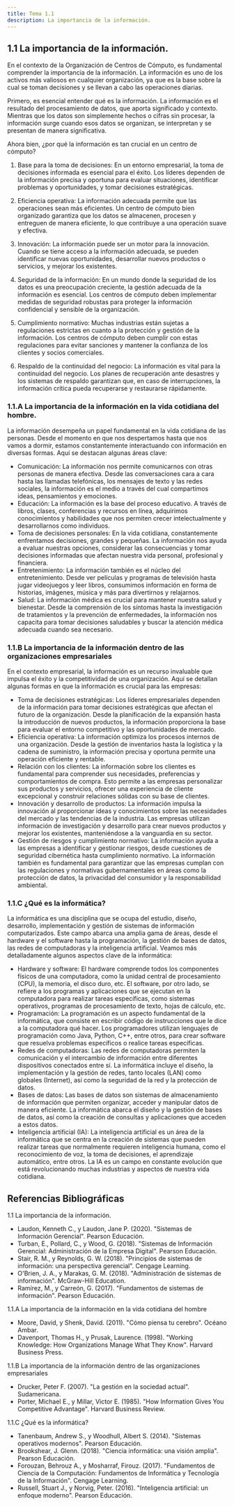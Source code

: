 ```yaml
---
title: Tema 1.1
description: La importancia de la información.
---
```

## 1.1 La importancia de la información.

En el contexto de la Organización de Centros de Cómputo, es fundamental comprender la importancia de la información. La información es uno de los activos más valiosos en cualquier organización, ya que es la base sobre la cual se toman decisiones y se llevan a cabo las operaciones diarias.

Primero, es esencial entender qué es la información. La información es el resultado del procesamiento de datos, que aporta significado y contexto. Mientras que los datos son simplemente hechos o cifras sin procesar, la información surge cuando esos datos se organizan, se interpretan y se presentan de manera significativa.

Ahora bien, ¿por qué la información es tan crucial en un centro de cómputo?

1. Base para la toma de decisiones: En un entorno empresarial, la toma de decisiones informada es esencial para el éxito. Los líderes dependen de la información precisa y oportuna para evaluar situaciones, identificar problemas y oportunidades, y tomar decisiones estratégicas.

2. Eficiencia operativa: La información adecuada permite que las operaciones sean más eficientes. Un centro de cómputo bien organizado garantiza que los datos se almacenen, procesen y entreguen de manera eficiente, lo que contribuye a una operación suave y efectiva.

3. Innovación: La información puede ser un motor para la innovación. Cuando se tiene acceso a la información adecuada, se pueden identificar nuevas oportunidades, desarrollar nuevos productos o servicios, y mejorar los existentes.

4. Seguridad de la información: En un mundo donde la seguridad de los datos es una preocupación creciente, la gestión adecuada de la información es esencial. Los centros de cómputo deben implementar medidas de seguridad robustas para proteger la información confidencial y sensible de la organización.

5. Cumplimiento normativo: Muchas industrias están sujetas a regulaciones estrictas en cuanto a la protección y gestión de la información. Los centros de cómputo deben cumplir con estas regulaciones para evitar sanciones y mantener la confianza de los clientes y socios comerciales.

6. Respaldo de la continuidad del negocio: La información es vital para la continuidad del negocio. Los planes de recuperación ante desastres y los sistemas de respaldo garantizan que, en caso de interrupciones, la información crítica pueda recuperarse y restaurarse rápidamente.

### 1.1.A La importancia de la información en la vida cotidiana del hombre.

La información desempeña un papel fundamental en la vida cotidiana de las personas. Desde el momento en que nos despertamos hasta que nos vamos a dormir, estamos constantemente interactuando con información en diversas formas. Aquí se destacan algunas áreas clave:

- Comunicación: La información nos permite comunicarnos con otras personas de manera efectiva. Desde las conversaciones cara a cara hasta las llamadas telefónicas, los mensajes de texto y las redes sociales, la información es el medio a través del cual compartimos ideas, pensamientos y emociones.
- Educación: La información es la base del proceso educativo. A través de libros, clases, conferencias y recursos en línea, adquirimos conocimientos y habilidades que nos permiten crecer intelectualmente y desarrollarnos como individuos.
- Toma de decisiones personales: En la vida cotidiana, constantemente enfrentamos decisiones, grandes y pequeñas. La información nos ayuda a evaluar nuestras opciones, considerar las consecuencias y tomar decisiones informadas que afectan nuestra vida personal, profesional y financiera.
- Entretenimiento: La información también es el núcleo del entretenimiento. Desde ver películas y programas de televisión hasta jugar videojuegos y leer libros, consumimos información en forma de historias, imágenes, música y más para divertirnos y relajarnos.
- Salud: La información médica es crucial para mantener nuestra salud y bienestar. Desde la comprensión de los síntomas hasta la investigación de tratamientos y la prevención de enfermedades, la información nos capacita para tomar decisiones saludables y buscar la atención médica adecuada cuando sea necesario.

### 1.1.B La importancia de la información dentro de las organizaciones empresariales

En el contexto empresarial, la información es un recurso invaluable que impulsa el éxito y la competitividad de una organización. Aquí se detallan algunas formas en que la información es crucial para las empresas:

- Toma de decisiones estratégicas: Los líderes empresariales dependen de la información para tomar decisiones estratégicas que afectan el futuro de la organización. Desde la planificación de la expansión hasta la introducción de nuevos productos, la información proporciona la base para evaluar el entorno competitivo y las oportunidades de mercado.
- Eficiencia operativa: La información optimiza los procesos internos de una organización. Desde la gestión de inventarios hasta la logística y la cadena de suministro, la información precisa y oportuna permite una operación eficiente y rentable.
- Relación con los clientes: La información sobre los clientes es fundamental para comprender sus necesidades, preferencias y comportamientos de compra. Esto permite a las empresas personalizar sus productos y servicios, ofrecer una experiencia de cliente excepcional y construir relaciones sólidas con su base de clientes.
- Innovación y desarrollo de productos: La información impulsa la innovación al proporcionar ideas y conocimientos sobre las necesidades del mercado y las tendencias de la industria. Las empresas utilizan información de investigación y desarrollo para crear nuevos productos y mejorar los existentes, manteniéndose a la vanguardia en su sector.
- Gestión de riesgos y cumplimiento normativo: La información ayuda a las empresas a identificar y gestionar riesgos, desde cuestiones de seguridad cibernética hasta cumplimiento normativo. La información también es fundamental para garantizar que las empresas cumplan con las regulaciones y normativas gubernamentales en áreas como la protección de datos, la privacidad del consumidor y la responsabilidad ambiental.

### 1.1.C ¿Qué es la informática?

La informática es una disciplina que se ocupa del estudio, diseño, desarrollo, implementación y gestión de sistemas de información computarizados. Este campo abarca una amplia gama de áreas, desde el hardware y el software hasta la programación, la gestión de bases de datos, las redes de computadoras y la inteligencia artificial. Veamos más detalladamente algunos aspectos clave de la informática:

- Hardware y software: El hardware comprende todos los componentes físicos de una computadora, como la unidad central de procesamiento (CPU), la memoria, el disco duro, etc. El software, por otro lado, se refiere a los programas y aplicaciones que se ejecutan en la computadora para realizar tareas específicas, como sistemas operativos, programas de procesamiento de texto, hojas de cálculo, etc.
- Programación: La programación es un aspecto fundamental de la informática, que consiste en escribir código de instrucciones que le dice a la computadora qué hacer. Los programadores utilizan lenguajes de programación como Java, Python, C++, entre otros, para crear software que resuelva problemas específicos o realice tareas específicas.
- Redes de computadoras: Las redes de computadoras permiten la comunicación y el intercambio de información entre diferentes dispositivos conectados entre sí. La informática incluye el diseño, la implementación y la gestión de redes, tanto locales (LAN) como globales (Internet), así como la seguridad de la red y la protección de datos.
- Bases de datos: Las bases de datos son sistemas de almacenamiento de información que permiten organizar, acceder y manipular datos de manera eficiente. La informática abarca el diseño y la gestión de bases de datos, así como la creación de consultas y aplicaciones que acceden a estos datos.
- Inteligencia artificial (IA): La inteligencia artificial es un área de la informática que se centra en la creación de sistemas que pueden realizar tareas que normalmente requieren inteligencia humana, como el reconocimiento de voz, la toma de decisiones, el aprendizaje automático, entre otros. La IA es un campo en constante evolución que está revolucionando muchas industrias y aspectos de nuestra vida cotidiana.

## Referencias Bibliográficas

1.1 La importancia de la información.
- Laudon, Kenneth C., y Laudon, Jane P. (2020). "Sistemas de Información Gerencial". Pearson Educación.
- Turban, E., Pollard, C., y Wood, G. (2018). "Sistemas de Información Gerencial: Administración de la Empresa Digital". Pearson Educación.
- Stair, R. M., y Reynolds, G. W. (2018). "Principios de sistemas de información: una perspectiva gerencial". Cengage Learning.
- O'Brien, J. A., y Marakas, G. M. (2018). "Administración de sistemas de información". McGraw-Hill Education.
- Ramírez, M., y Carreón, G. (2017). "Fundamentos de sistemas de información". Pearson Educación.

1.1.A La importancia de la información en la vida cotidiana del hombre
- Moore, David, y Shenk, David. (2011). "Cómo piensa tu cerebro". Océano Ambar.
- Davenport, Thomas H., y Prusak, Laurence. (1998). "Working Knowledge: How Organizations Manage What They Know". Harvard Business Press.

1.1.B La importancia de la información dentro de las organizaciones empresariales
- Drucker, Peter F. (2007). "La gestión en la sociedad actual". Sudamericana.
- Porter, Michael E., y Millar, Victor E. (1985). "How Information Gives You Competitive Advantage". Harvard Business Review.

1.1.C ¿Qué es la informática?
- Tanenbaum, Andrew S., y Woodhull, Albert S. (2014). "Sistemas operativos modernos". Pearson Educación.
- Brookshear, J. Glenn. (2018). "Ciencia informática: una visión amplia". Pearson Educación.
- Forouzan, Behrouz A., y Mosharraf, Firouz. (2017). "Fundamentos de Ciencia de la Computación: Fundamentos de Informática y Tecnología de la Información". Cengage Learning.
- Russell, Stuart J., y Norvig, Peter. (2016). "Inteligencia artificial: un enfoque moderno". Pearson Educación.